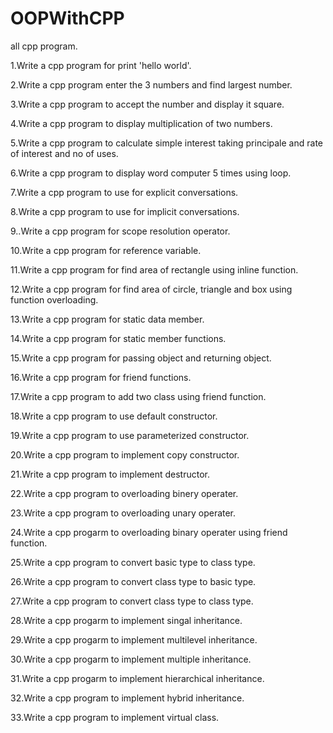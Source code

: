 # OOPWithCPP
all cpp program.

1.Write a cpp program for print 'hello world'.

2.Write a cpp program enter the 3 numbers and find largest number.

3.Write a cpp program to accept the number and display it square.

4.Write a cpp program to display multiplication of two numbers.

5.Write a cpp program to calculate simple interest taking principale and rate of interest and no of uses.

6.Write a cpp program to display word computer 5 times using loop.

7.Write a cpp program to use for explicit conversations.

8.Write a cpp program to use for implicit conversations.

9..Write a cpp program for scope resolution  operator.

10.Write a cpp program for reference variable.

11.Write a cpp program for find area of rectangle using inline function.

12.Write a cpp program for find area of circle, triangle and box using function overloading.

13.Write a cpp program for static data member.

14.Write a cpp program for static member functions.

15.Write a cpp program for passing object and returning object.

16.Write a cpp program for friend functions.

17.Write a cpp program to add two class using friend function.

18.Write a cpp program to use default constructor.

19.Write a cpp program to use parameterized constructor.

20.Write a cpp program to implement copy constructor.

21.Write a cpp program to implement destructor.

22.Write a cpp program to overloading binery operater.

23.Write a cpp program to overloading unary operater.

24.Write a cpp progarm to overloading binary operater using friend function.

25.Write a cpp program to convert basic type to class type.

26.Write a cpp program to convert class type to basic type.

27.Write a cpp program to convert class type to class type.

28.Write a cpp progarm to implement singal inheritance.

29.Write a cpp progarm to implement multilevel inheritance.

30.Write a cpp progarm to implement multiple inheritance.

31.Write a cpp progarm to implement hierarchical inheritance.

32.Write a cpp program to implement hybrid inheritance.

33.Write a cpp program to implement virtual class.
